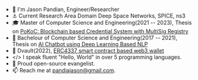 - 👋 I'm Jason Pandian, Engineer/Researcher
- ⚓ Current Research Area Domain Deep Space Networks, SPICE, ns3
- 🎓 Master of Computer Science and Engineering(2021 -- 2023), Thesis on [PoKoC: Blockchain based Credential System with MultiSig Registry](https://github.com/PandiaJason/Non-Transferable-Non-Fungible-Tokens) 
- 🤖 Bachelour of Computer Science and Engineering(2017 -- 2021), Thesis on [AI Chatbot using Deep Learning Based NLP](https://github.com/PandiaJason/AI-DL-NLP-CHATBOT) 
- 👛 Dvault(2022), [ERC4337 smart contract based web3 wallet](https://github.com/PandiaJason/dvault-docs)
- </> I speak fluent "Hello, World" in over 5 programming languages.
- 🐧 Proud open-source evangelist.
- 📫 Reach me at pandiajason@gmail.com.
  
<!---
PandiaJason/PandiaJason is a ✨ special ✨ repository because its `README.md` (this file) appears on your GitHub profile.
You can click the Preview link to take a look at your changes.
--->

